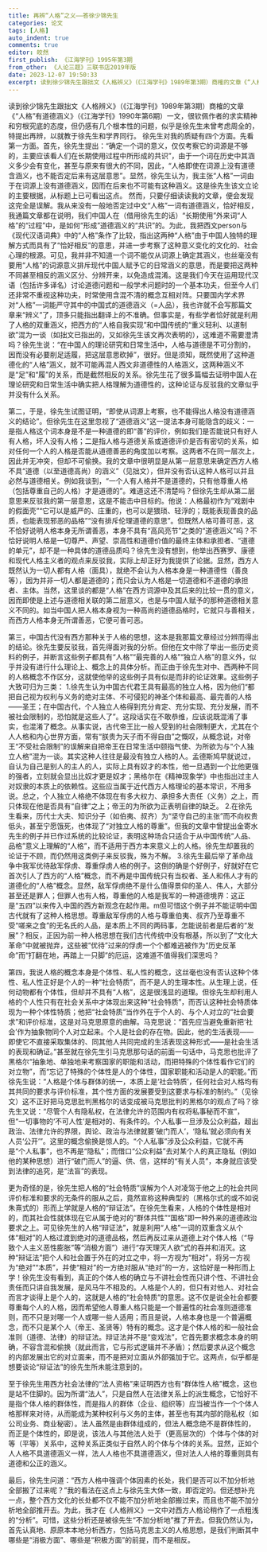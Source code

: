 ```yaml
---
title: 再辨“人格”之义——答徐少锦先生
categories: 论文
tags: [人格]
auto_indent: true
comments: true
editor: 皎然
first_publish: 《江海学刊》1995年第3期
from_other: 《人论三题》三联书店2019年版
date: 2023-12-07 19:50:33
excerpt: 读到徐少锦先生跟拙文《人格辨义》（《江海学刊》1989年第3期）商榷的文章《“人格”有道德涵义》（《江海学刊》1990年第6期）一文，很钦佩作者的求实精神和穷根究底的态度，但仍感有几个根本性的问题，似乎是徐先生未曾考虑周全的，特提出再辨，以就教于徐先生和学界同行。
---
```

读到徐少锦先生跟拙文《人格辨义》（《江海学刊》1989年第3期）商榷的文章《“人格”有道德涵义》（《江海学刊》1990年第6期）一文，很钦佩作者的求实精神和穷根究底的态度，但仍感有几个根本性的问题，似乎是徐先生未曾考虑周全的，特提出再辨，以就教于徐先生和学界同行。
徐先生对我的质疑有四个方面。先看第一方面。首先，徐先生提出：“确定一个词的意义，仅仅考察它的词源是不够的，主要应该看人们在长期使用过程中所形成的共识”，由于一个词在历史中其涵义多少会有变化，甚至与原来有很大的不同，因此，“人格即使在词源上没有道德含涵义，也不能否定后来有这层意思”。显然，徐先生认为，我主张“人格”一词由于在词源上没有道德涵义，因而在后来也不可能有这种涵义。这是徐先生该文立论的主要根据，从标题上已可看出这点。
然而，只要仔细读读我的文章，便会发现这完全是误解。我从来没有一般地否定过中文“人格”一词有道德涵义，恰好相反，我通篇文章都在说明，我们中国人在（借用徐先生的话）“长期使用”外来词“人格”的“过程”中，是如何“形成”道德涵义的“共识”的。为此，我把西文person与《现代汉语词典》中的“人格”条作了比较，指出这两种“人格”由于中国人独特的理解方式而具有了“恰好相反”的意思，并进一步考察了这种意义变化的文化的、社会心理的根源。可见，我并非不知道一个词不能仅从词源上确定其涵义，也丝毫没有要用“人格”的词源意义排斥现代中国人赋予它的日常涵义的意思，而是要把这两种不同甚至相反的涵义区分、分辨开来，以免造成混淆。这是我们今天在运用现代汉语（包括许多译名）讨论道德问题和一般学术问题时的一个基本功夫，但至今人们还非常不重视这种功夫，时常使用含混不清的概念互相对阵。只要国内学术界对“人格”一词能严守其中的中国式的道德涵义（=人品），我也许就不会写那篇文章来“辨义”了，顶多只能指出翻译上的不准确。但事实是，有些学者恰好就是利用了人格的双重涵义，把西方的“人格自我实现”和中国传统的“重义轻利、以道制欲”混为一谈（如拙文已指出的，又如徐先生该文再次表明的），这难道不需要澄清吗？徐先生说：“在中国人的理论研究和日常生活中，人格与道德是不可分割的，因而没有必要削足适履，把这层意思砍掉”，很好。但是须知，既然使用了这种道德化的“人格”涵义，就不可能再混人西文非道德性的人格涵义，这两种涵义不是“足”和“履”的关系，而是截然相反的关系。徐先生花了很多篇幅去证明中国人在理论研究和日常生活中确实把人格理解为道德性的，这种论证与反驳我的文章似乎并没有什么关系。

第二，于是，徐先生试图证明，“即使从词源上考察，也不能得出人格没有道德涵义的结论”。但徐先生在这里忽视了“道德涵义”这一提法本身可能隐含的歧义：一是指人格这个词本身是不是一种道德的即“善”的评价，例如我们是否能说只有好人有人格，坏人没有人格；二是指人格与道德关系或道德评价是否有密切的关系，如对任何一个人的人格是否能从道德善恶的角度加以考察。这两者不在同一层次上，因此并无冲突，但却不可偷换。我的文章中很明显是从第一层意思来确定西方人格不具“道德（以至道德高尚）的涵义”（见拙文），但并没有否认这种人格可以并且必然与道德相关。例如我谈到，“一个人有人格并不是道德的，只有他尊重人格（包括尊重自己的人格）才是道德的”。难道这还不清楚吗？但徐先生却从第二层意思来反驳我的第一层意思，这是不能击中目标的。他说：人格最初作为“戏剧中的假面壳”“它可以是威严的、庄重的，也可以是猥琐、轻浮的；既能表现善良的品质，也能表现邪恶的品格”“没有排斥伦理道德的意思”。但既然人格可善可恶，这不恰好说明人格本身无所谓善恶，本身不具有“高风亮节”之类的“道德涵义”吗？不恰好说明人格是一切尊严、声望、崇高性和道德价值的最终主体和承担者、“道德的单元”，却不是一种具体的道德品质吗？徐先生没有想到，他举出西赛罗、康德和现代人格主义者的观点来反驳我，实际上却正好为我提供了论据。显然，西方人既然认为一切人都有人格（面具），就绝不会认为人格本身是一种道德性（善良等），因为并非一切人都是道德的；而只会认为人格是一切道德和不道德的承担者、主体。当然，这里谈的都是“人格”在西方词源中及其后来的比较一贯的意义，因而即使是上述与道德相关联的第二层意义，也是与中国人赋予的那种道德相关意义不同的。如当中国人把人格本身视为一种高尚的道德品格时，它就只与善相关，而西方人格本身无所谓善恶，它便可善可恶。

第三，中国古代没有西方那种关于人格的思想，这本是我那篇文章经过分辨而得出的结论。徐先生要反驳我，首先得面对我的分析。但他在文中除了举出一些历史资料的例子，并断言这些例子都具有“人格”“最完善的人格”“独立人格”的意义外，似乎并没有进行什么理论上、概念上的具体分析。而正由于徐先生对中、西两种不同的人格概念不作区分，这就使他举的这些例子具有似是而非的论证效果。这些例子大致可归为三类：
1.徐先生认为中国古代君王具有最高的独立人格，因为他们“都把自己视为权利与义务的绝对主体、不可侵犯的神圣个体和最高、最完善的人格——圣王；在中国古代，个人独立人格得到充分肯定、充分实现、充分发展，而不被社会限制的，恐怕就是这些人了”。这段话实在不敢恭维，应该说既混淆了事实，也混淆了概念。从事实说，古代帝王比一般人受到的社会限制更大，尤其在个人人格和内心世界方面，常有“朕贵为天子而不得自由”之慨叹，从概念说，对帝王“不受社会限制”的误解来自把帝王在日常生活中颐指气使、为所欲为与“个人独立人格”混为一谈。其实这种人往往是最没有独立人格的人。孟德斯鸠早就说过，自认为自己是别人的主人的人，实际上具有奴才的本性，他一旦遇到一个比他更强的强者，立刻就会显出比奴才更是奴才；黑格尔在《精神现象学》中也指出过主人对奴隶的本质上的依赖性。这些应当属于近代西方人格理论的基本常识，不用多说。总之，个人独立人格绝不体现在有多大权力、承担多大责任（义务）之上，而只体现在他是否具有“自律”之上；帝王的为所欲为正表明自律的缺乏。
2.在徐先生看来，历代士大夫、知识分子（如伯夷、叔齐）为“坚守自己的主张”而不向权贵低头，甚至宁愿饿死，也体现了“对独立人格的尊重”。但我的文章中曾提出金寄水先生的例子并已作过系统的比较论证，表明这种场合只适合于从中国传统“人品、品格”意义上理解的“人格”，而不适用于西方本来意义上的人格。徐先生却置我的论证于不顾，而仍然用这类例子来反驳我，殊为不解。
3.徐先生最后举了革命战争中我军优待敌军俘虏、尊重俘虏人格的例子。这倒的确是个好例子，好就好在它首次引人了西方的“人格”概念，而不再是中国传统只有当权者、圣人和伟人才有的道德化的“人格”概念。显然，敌军俘虏绝不是什么值得景仰的圣人、伟人，大部分甚至还是罪人；但罪人也有人格，尊重他的人格是我军的一种道德境界：这正是“五四”以来传入中国的西方新观念在起作用。m但可惜这个例子并不能证明中国古代就有了这种人格思想。尊重敌军俘虏的人格与尊重伯夷、叔齐乃至尊重不受“嗟来之食”的无名氏的人品，是本质上不同的两码事，怎能说前者是后者的“发展”？相反，正因为前一种人格思想在我们古代传统中没有根基，所以到了“文化大革命”中就被抛弃，这些被“优待”过来的俘虏一个个都难逃被作为“历史反革命”而“打翻在地，再踏上一只脚”的厄运，这难道不值得我们深思吗？

第四，我说人格的概念本身是个体性、私人性的概念，这丝毫也没有否认这种个体性、私人性正好是个人的一种“社会特质”，而不是人的生理本性。从生理上说，任何动物都有个体性，但却并不具有“人格”，这是很浅显的道理。但徐先生却利用人格的个人性只有在社会关系中才体现出来这种“社会特质”，而否认这种社会特质体现为一种个体性特质；他把“社会特质”当作外在于个人的、与个人对立的“社会要求”和评价标准，这是对马克思原意的曲解。马克思说：“首先应当避免重新把‘社会’作为抽象物同个人对立起来。个人是社会的存在物。因此，他的生活表现——即使它不直接采取集体的、同其他人共同完成的生活表现这种形式——是社会生活的表现和确证。”甚至就在徐先生引马克思那句话的前面一句话中，马克思也批评了黑格尔“抽象地、单独地来考察国家的职能和活动，而把特殊的个体性看作它们的对立物”，而“忘记了特殊的个体性是人的个体性，国家职能和活动是人的职能。”而徐先生说：“人格是个体与群体的统一，本质上是‘社会特质’，任何社会对人格均有其共同的要求与评价标准，其个性方面的发展要受到这要求与标准的制约。”（见徐文）这不正好把马克思批判黑格尔的话变成被马克思批判的黑格尔的观点了吗？徐先生又说：“尽管个人有隐私权，在法律允许的范围内有权将私事秘而不宣”，但“一切事物的‘不可人性’是相对的、有条件的。个人私事一旦涉及公众利益，超出政治、法律允许的界限，舆论、政治与法律就要‘破门而人’，‘隐私’就必须向有关人员‘公开’”。这里的概念偷换是惊人的。“个人私事”涉及公众利益，它就不再是“个人私事”，也不再是“隐私”；而借口“公众利益”去对某个人的真正隐私（例如他的某种思想）进行“破门而人”的逼、供、信，这样的“有关人员”，本身就应该受到法律的追究，是“法盲”的表现。

更为奇怪的是，徐先生把人格的“社会特质”误解为个人对凌驾于他之上的社会共同评价标准和要求的无条件的服从之后，竟然宣称这种典型的（黑格尔式的或不如说朱熹式的）形而上学就是人格的“辩证法”。在徐先生看来，人格的个体性是相对的，而其社会性就体现在它从属于绝对的“群体共性”“国格”即一种外来的道德政治要求之上。可见徐先生的人格“辩证法”，就是利用“人格”一词的双重含义从个体“相对”的人格过渡到绝对的道德品格，然后再反过来从道德上对个体人格（“导致个人主义恶性膨胀”等“消极方面”）进行“存天理灭人欲”式的吞并和消灭。这种“辩证法”把个人和社会置于外在的对立之中，将一方视为“相对”，将另一方视为“绝对”“本质”，并使“相对”的一方绝对服从“绝对”的一方，这恰好是一种形而上学！徐先生没有看到，真正的个体人格的确立与不讲社会性而只讲个性、不讲社会责任而只讲自我发展，是风马牛不相及的。人格是个人的，但只有对他人、对社会而言才谈得上是个人的，这就是人格的“社会特质”的意思。这不仅是说全社会都要尊重每个人的人格，因而希望他人尊重人格只能是一个普遍性的社会准则道德准则，而不只是对哪一个人或哪一些人适用；而且是说，人格本身也是一个普遍概念，而不只是某个人（帝王、圣贤等）特有的概念。这才是个体人格的和一般社会准则（道德、法律）的辩证法。辩证法并不是“变戏法”，它首先要求概念本身的明确，不容含混和偷换（就此而言，它与形式逻辑并不矛盾）；然后要求从这个概念的内部发展出它的对立面来，而不是把对立面从外部强加于它。这两点，似乎都是想要谈论“辩证法”的徐先生所未能注意到的。

至于徐先生用西方社会法律的“法人资格”来证明西方也有“群体性人格”概念，这也是站不住脚的。因为所谓“法人”，只是自然人在法律关系上的派生概念，它恰好不是指个体人格的群体性，而是指人的群体（企业、组织等）应当被当作一个个体人格那样来对待，从而能成为某种权利与义务的主体，甚至也有其内部的隐私权（如公司业务、商业秘密）。法人虽然是由群体组成的，但法人概念绝不是群体性的，而正是个体性的，即是说，该法人与其他法人处于（更高层次的）个体与个体的对等（平等）关系中，这种关系正类似于自然人的个体与个体的关系。显然，正如个人人格不具道德涵义一样，法人人格也不具道德涵义，但对法人人格的尊重则具有道德和公正的涵义。

最后，徐先生问道：“西方人格中强调个体因素的长处，我们是否可以不加分析地全部搬了过来呢？”我的看法在这点上与徐先生大体一致，即否定的。但还想补充一点，整个西方文化的长处都不仅不能不加分析地全部搬过来，而且也不能不加分析地全部推开去。为此，我才在《人格辨义》一文中对西方人格论稍作了一点粗浅的“分析”。可惜，这些分析还是被徐先生“不加分析地”推了开去。但我仍然认为，首先认真地、原原本本地分析西方，包括马克思主义的人格思想，是我们判断其中哪些是“消极方面”、哪些是“积极方面”的前提，而不是相反。
